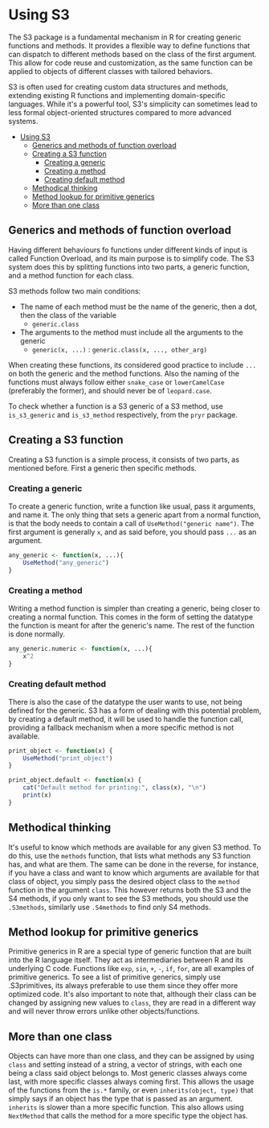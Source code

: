 # Using S3

The S3 package is a fundamental mechanism in R for creating generic functions and methods. It provides a flexible way to define functions that can dispatch to different methods based on the class of the first argument. This allow for code reuse and customization, as the same function can be applied to objects of different classes with tailored behaviors.

S3 is often used for creating custom data structures and methods, extending existing R functions and implementing domain-specific languages. While it's a powerful tool, S3's simplicity can sometimes lead to less formal object-oriented structures compared to more advanced systems.

- [Using S3](#using-s3)
  - [Generics and methods of function overload](#generics-and-methods-of-function-overload)
  - [Creating a S3 function](#creating-a-s3-function)
    - [Creating a generic](#creating-a-generic)
    - [Creating a method](#creating-a-method)
    - [Creating default method](#creating-default-method)
  - [Methodical thinking](#methodical-thinking)
  - [Method lookup for primitive generics](#method-lookup-for-primitive-generics)
  - [More than one class](#more-than-one-class)

## Generics and methods of function overload

Having different behaviours fo functions under different kinds of input is called Function Overload, and its main purpose is to simplify code. The S3 system does this by splitting functions into two parts, a generic function, and a method function for each class.

S3 methods follow two main conditions:

- The name of each method must be the name of the generic, then a dot, then the class of the variable
  - `generic.class`
- The arguments to the method must include all the arguments to the generic
  - `generic(x, ...)` : `generic.class(x, ..., other_arg)`

When creating these functions, its considered good practice to include `...` on both the generic and the method functions. Also the naming of the functions must always follow either `snake_case` or `lowerCamelCase` (preferably the former), and should never be of `leopard.case`.

To check whether a function is a S3 generic of a S3 method, use `is_s3_generic` and `is_s3_method` respectively, from the `pryr` package.

## Creating a S3 function

Creating a S3 function is a simple process, it consists of two parts, as mentioned before. First a generic then specific methods.

### Creating a generic

To create a generic function, write a function like usual, pass it arguments, and name it. The only thing that sets a generic apart from a normal function, is that the body needs to contain a call of `UseMethod("generic name")`. The first argument is generally `x`, and as said before, you should pass `...` as an argument.

```R
any_generic <- function(x, ...){
    UseMethod("any_generic")
}
```

### Creating a method

Writing a method function is simpler than creating a generic, being closer to creating a normal function. This comes in the form of setting the datatype the function is meant for after the generic's name. The rest of the function is done normally.

```R
any_generic.numeric <- function(x, ...){
    x^2
}
```

### Creating default method

There is also the case of the datatype the user wants to use, not being defined for the generic. S3 has a form of dealing with this potential problem, by creating a default method, it will be used to handle the function call, providing a fallback mechanism when a more specific method is not available.

```R
print_object <- function(x) {
    UseMethod("print_object")
}

print_object.default <- function(x) {
    cat("Default method for printing:", class(x), "\n")
    print(x)
}
```

## Methodical thinking

It's useful to know which methods are available for any given S3 method. To do this, use the `methods` function, that lists what methods any S3 function has, and what are them. The same can be done in the reverse, for instance, if you have a class and want to know which arguments are available for that class of object, you simply pass the desired object class to the `method` function in the argument `class`. This however returns both the S3 and the S4 methods, if you only want to see the S3 methods, you should use the `.S3methods`, similarly use `.S4methods` to find only S4 methods.

## Method lookup for primitive generics

Primitive generics in R are a special type of generic function that are built into the R language itself. They act as intermediaries between R and its underlying C code. Functions like `exp`, `sin`, `+`, `-`, `if`, `for`, are all examples of primitive generics. To see a list of primitive generics, simply use .S3primitives, its always preferable to use them since they offer more optimized code. It's also important to note that, although their class can be changed by assigning new values to `class`, they are read in a different way and will never throw errors unlike other objects/functions.

## More than one class

Objects can have more than one class, and they can be assigned by using `class` and setting instead of a string, a vector of strings, with each one being a class said object belongs to. Most generic classes always come last, with more specific classes always coming first. This allows the usage of the functions from the `is.*` family, or even `inherits(object, type)` that simply says if an object has the type that is passed as an argument. `inherits` is slower than a more specific function. This also allows using `NextMethod` that calls the method for a more specific type the object has.

